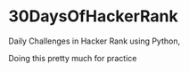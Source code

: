 # 30DaysOfHackerRank
Daily Challenges in Hacker Rank using Python,

Doing this pretty much for practice
